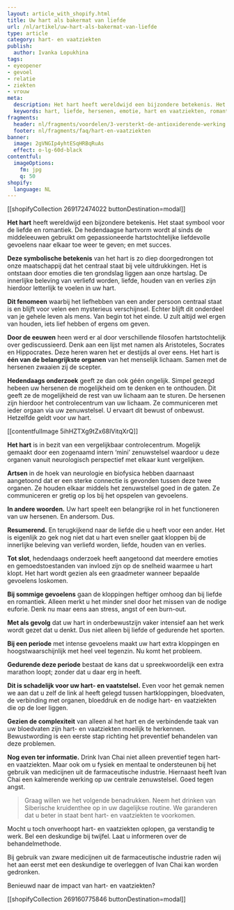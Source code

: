 ```yaml
---
layout: article_with_shopify.html
title: Uw hart als bakermat van liefde
url: /nl/artikel/uw-hart-als-bakermat-van-liefde
type: article
category: hart- en vaatziekten
publish:
  author: Ivanka Lopukhina
tags:
- eyeopener
- gevoel
- relatie
- ziekten
- vrouw
meta:
  description: Het hart heeft wereldwijd een bijzondere betekenis. Het staat symbool voor de liefde en romantiek. Benieuwd naar de inzichten?
  keywords: hart, liefde, hersenen, emotie, hart en vaatziekten, romantiek, gevoelens, vaatziekten
fragments:
  header: nl/fragments/voordelen/3-versterkt-de-antioxiderende-werking
  footer: nl/fragments/faq/hart-en-vaatziekten
banner:
  image: 2gVNGIp4yhtESqHRBqRuAs
  effect: o-lg-60d-black
contentful:
  imageOptions:
    fm: jpg
    q: 50
shopify:
  language: NL
---
```

[[shopifyCollection 269172474022 buttonDestination=modal]]

**Het hart** heeft wereldwijd een bijzondere betekenis. Het staat symbool voor de liefde en romantiek. De hedendaagse hartvorm wordt al sinds de middeleeuwen gebruikt om gepassioneerde hartstochtelijke liefdevolle gevoelens naar elkaar toe weer te geven; en met succes.

**Deze symbolische betekenis** van het hart is zo diep doorgedrongen tot onze maatschappij dat het centraal staat bij vele uitdrukkingen. Het is ontstaan door emoties die ten grondslag liggen aan onze hartslag. De innerlijke beleving van verliefd worden, liefde, houden van en verlies zijn hierdoor letterlijk te voelen in uw hart.

**Dit fenomeen** waarbij het liefhebben van een ander persoon centraal staat is en blijft voor velen een mysterieus verschijnsel. Echter blijft dit onderdeel van je gehele leven als mens. Van begin tot het einde. U zult altijd wel ergen van houden, iets lief hebben of ergens om geven.

**Door de eeuwen** heen werd er al door verschillende filosofen hartstochtelijk over gediscussieerd. Denk aan een lijst met namen als Aristoteles, Socrates en Hippocrates. Deze heren waren het er destijds al over eens. Het hart is **één van de belangrijkste organen** van het menselijk lichaam. Samen met de hersenen zwaaien zij de scepter.

**Hedendaags onderzoek** geeft ze dan ook géén ongelijk. Simpel gezegd hebeen uw hersenen de mogelijkheid om te denken en te onthouden. Dit geeft ze de mogelijkheid de rest van uw lichaam aan te sturen. De hersenen zijn hierdoor het controlecentrum van uw lichaam. Ze communiceren met ieder orgaan via uw zenuwstelsel. U ervaart dit bewust of onbewust. Hetzelfde geldt voor uw hart.

[[contentfulImage 5ihHZTXg9tZx68IVitqXrQ]]

**Het hart** is in bezit van een vergelijkbaar controlecentrum. Mogelijk gemaakt door een zogenaamd intern ‘mini’ zenuwstelsel waardoor u deze organen vanuit neurologisch perspectief met elkaar kunt vergelijken.

**Artsen** in de hoek van neurologie en biofysica hebben daarnaast aangetoond dat er een sterke connectie is gevonden tussen deze twee organen. Ze houden elkaar middels het zenuwstelsel goed in de gaten. Ze communiceren er gretig op los bij het opspelen van gevoelens.

**In andere woorden.** Uw hart speelt een belangrijke rol in het functioneren van uw hersenen. En andersom. Dus.

**Resumerend.** En terugkijkend naar de liefde die u heeft voor een ander. Het is eigenlijk zo gek nog niet dat u hart even sneller gaat kloppen bij de innerlijke beleving van verliefd worden, liefde, houden van en verlies.

**Tot slot**, hedendaags onderzoek heeft aangetoond dat meerdere emoties en gemoedstoestanden van invloed zijn op de snelheid waarmee u hart klopt. Het hart wordt gezien als een graadmeter wanneer bepaalde gevoelens loskomen.

**Bij sommige gevoelens** gaan de kloppingen heftiger omhoog dan bij liefde en romantiek. Alleen merkt u het minder snel door het missen van de nodige euforie. Denk nu maar eens aan stress, angst of een burn-out.

**Met als gevolg** dat uw hart in onderbewustzijn vaker intensief aan het werk wordt gezet dat u denkt. Dus niet alleen bij liefde of gedurende het sporten.

**Bij een periode** met intense gevoelens maakt uw hart extra kloppingen en hoogstwaarschijnlijk met heel veel tegenzin. Nu komt het probleem.

**Gedurende deze periode** bestaat de kans dat u spreekwoordelijk een extra marathon loopt; zonder dat u daar erg in heeft.

**Dit is schadelijk voor uw hart- en vaatstelsel.** Even voor het gemak nemen we aan dat u zelf de link al heeft gelegd tussen hartkloppingen, bloedvaten, de verbinding met organen, bloeddruk en de nodige hart- en vaatziekten die op de loer liggen.

**Gezien de complexiteit** van alleen al het hart en de verbindende taak van uw bloedvaten zijn hart- en vaatziekten moeilijk te herkennen. Bewustwording is een eerste stap richting het preventief behandelen van deze problemen.

**Nog even ter informatie.** Drink Ivan Chai niet alleen preventief tegen hart- en vaatziekten. Maar ook om u fysiek en mentaal te ondersteunen bij het gebruik van medicijnen uit de farmaceutische industrie. Hiernaast heeft Ivan Chai een kalmerende werking op uw centrale zenuwstelsel. Goed tegen angst.

> Graag willen we het volgende benadrukken. Neem het drinken van Siberische kruidenthee op in uw dagelijkse routine. We garanderen dat u beter in staat bent hart- en vaatziekten te voorkomen.

Mocht u toch onverhoopt hart- en vaatziekten oplopen, ga verstandig te werk. Bel een deskundige bij twijfel. Laat u informeren over de behandelmethode.

Bij gebruik van zware medicijnen uit de farmaceutische industrie raden wij het aan eerst met een deskundige te overleggen of Ivan Chai kan worden gedronken.

Benieuwd naar de impact van hart- en vaatziekten?

[[shopifyCollection 269160775846 buttonDestination=modal]]
